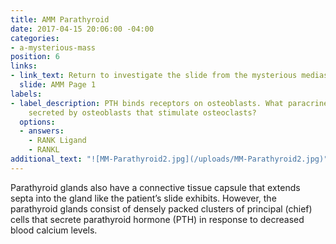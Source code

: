 ```yaml
---
title: AMM Parathyroid
date: 2017-04-15 20:06:00 -04:00
categories:
- a-mysterious-mass
position: 6
links:
- link_text: Return to investigate the slide from the mysterious mediastinal mass
  slide: AMM Page 1
labels:
- label_description: PTH binds receptors on osteoblasts. What paracrine factor is
    secreted by osteoblasts that stimulate osteoclasts?
  options:
  - answers:
    - RANK Ligand
    - RANKL
additional_text: "![MM-Parathyroid2.jpg](/uploads/MM-Parathyroid2.jpg)"
---
```


Parathyroid glands also have a connective tissue capsule that extends septa into the gland like the patient’s slide exhibits. However, the parathyroid glands consist of densely packed clusters of principal (chief) cells that secrete parathyroid hormone (PTH) in response to decreased blood calcium levels.
